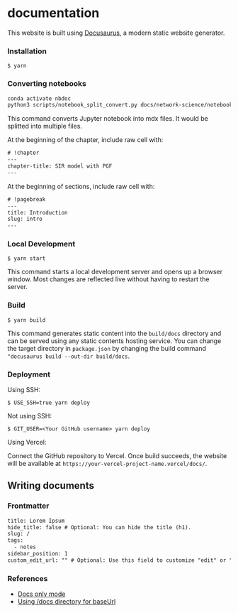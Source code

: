 # documentation

This website is built using [Docusaurus](https://docusaurus.io/), a modern static website generator.

### Installation

```
$ yarn
```

### Converting notebooks
```sh
conda activate nbdoc
python3 scripts/notebook_split_convert.py docs/network-science/notebook.ipynb .
```
This command converts Jupyter notebook into mdx files. It would be splitted into multiple files.

At the beginning of the chapter, include raw cell with:
```txt
# !chapter
---
chapter-title: SIR model with PGF
---
```

At the beginning of sections, include raw cell with:
```txt
# !pagebreak
---
title: Introduction
slug: intro
---
```

### Local Development
```
$ yarn start
```

This command starts a local development server and opens up a browser window. Most changes are reflected live without having to restart the server.

### Build

```
$ yarn build
```

This command generates static content into the `build/docs` directory and can be served using any static contents hosting service. You can change the target directory in `package.json` by changing the build command `"docusaurus build --out-dir build/docs`.

### Deployment

Using SSH:

```
$ USE_SSH=true yarn deploy
```

Not using SSH:

```
$ GIT_USER=<Your GitHub username> yarn deploy
```

Using Vercel:

Connect the GitHub repository to Vercel. Once build succeeds, the website will be available at `https://your-vercel-project-name.vercel/docs/`.


## Writing documents

### Frontmatter
```txt
title: Lorem Ipsum
hide_title: false # Optional: You can hide the title (h1).
slug: /
tags:
  - notes
sidebar_position: 1
custom_edit_url: "" # Optional: Use this field to customize "edit" or "view source" link. Set empty value to hide.
```

### References
- [Docs only mode](https://docusaurus.io/docs/docs-introduction#docs-only-mode)
- [Using /docs directory for baseUrl](https://github.com/facebook/docusaurus/issues/6294)
